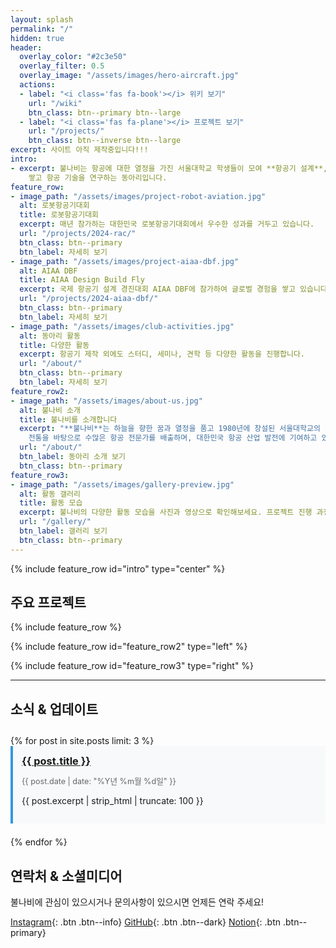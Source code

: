 ```yaml
---
layout: splash
permalink: "/"
hidden: true
header:
  overlay_color: "#2c3e50"
  overlay_filter: 0.5
  overlay_image: "/assets/images/hero-aircraft.jpg"
  actions:
  - label: "<i class='fas fa-book'></i> 위키 보기"
    url: "/wiki"
    btn_class: btn--primary btn--large
  - label: "<i class='fas fa-plane'></i> 프로젝트 보기"
    url: "/projects/"
    btn_class: btn--inverse btn--large
excerpt: 사이트 아직 제작중입니다!!!
intro:
- excerpt: 불나비는 항공에 대한 열정을 가진 서울대학교 학생들이 모여 **항공기 설계**, **제작**, **비행**을 통해 실무 경험을
    쌓고 항공 기술을 연구하는 동아리입니다.
feature_row:
- image_path: "/assets/images/project-robot-aviation.jpg"
  alt: 로봇항공기대회
  title: 로봇항공기대회
  excerpt: 매년 참가하는 대한민국 로봇항공기대회에서 우수한 성과를 거두고 있습니다.
  url: "/projects/2024-rac/"
  btn_class: btn--primary
  btn_label: 자세히 보기
- image_path: "/assets/images/project-aiaa-dbf.jpg"
  alt: AIAA DBF
  title: AIAA Design Build Fly
  excerpt: 국제 항공기 설계 경진대회 AIAA DBF에 참가하여 글로벌 경험을 쌓고 있습니다.
  url: "/projects/2024-aiaa-dbf/"
  btn_class: btn--primary
  btn_label: 자세히 보기
- image_path: "/assets/images/club-activities.jpg"
  alt: 동아리 활동
  title: 다양한 활동
  excerpt: 항공기 제작 외에도 스터디, 세미나, 견학 등 다양한 활동을 진행합니다.
  url: "/about/"
  btn_class: btn--primary
  btn_label: 자세히 보기
feature_row2:
- image_path: "/assets/images/about-us.jpg"
  alt: 불나비 소개
  title: 불나비를 소개합니다
  excerpt: "**불나비**는 하늘을 향한 꿈과 열정을 품고 1980년에 창설된 서울대학교의 대표적인 항공동아리입니다. 40여 년의 역사와
    전통을 바탕으로 수많은 항공 전문가를 배출하며, 대한민국 항공 산업 발전에 기여하고 있습니다."
  url: "/about/"
  btn_label: 동아리 소개 보기
  btn_class: btn--primary
feature_row3:
- image_path: "/assets/images/gallery-preview.jpg"
  alt: 활동 갤러리
  title: 활동 모습
  excerpt: 불나비의 다양한 활동 모습을 사진과 영상으로 확인해보세요. 프로젝트 진행 과정부터 완성된 항공기의 비행 장면까지!
  url: "/gallery/"
  btn_label: 갤러리 보기
  btn_class: btn--primary
---
```


{% include feature_row id="intro" type="center" %}

## 주요 프로젝트

{% include feature_row %}

{% include feature_row id="feature_row2" type="left" %}

{% include feature_row id="feature_row3" type="right" %}

---

## 소식 & 업데이트

<div class="recent-posts">
  {% for post in site.posts limit: 3 %}
  <div class="post-preview">
    <h3><a href="{{ post.url | relative_url }}">{{ post.title }}</a></h3>
    <p class="post-meta">{{ post.date | date: "%Y년 %m월 %d일" }}</p>
    <p>{{ post.excerpt | strip_html | truncate: 100 }}</p>
  </div>
  {% endfor %}
</div>

## 연락처 & 소셜미디어

불나비에 관심이 있으시거나 문의사항이 있으시면 언제든 연락 주세요!

[Instagram](https://instagram.com/bulnabi_snu){: .btn .btn--info}
[GitHub](https://github.com/bulnabi-snu){: .btn .btn--dark}
[Notion](https://notion.so/bulnabi){: .btn .btn--primary}

<style>
.recent-posts {
  margin: 2em 0;
}

.post-preview {
  margin-bottom: 1.5em;
  padding: 1em;
  border-left: 4px solid #3498db;
  background-color: #f8f9fa;
}

.post-preview h3 {
  margin-top: 0;
  margin-bottom: 0.5em;
}

.post-meta {
  color: #666;
  font-size: 0.9em;
  margin-bottom: 0.5em;
}
</style>
